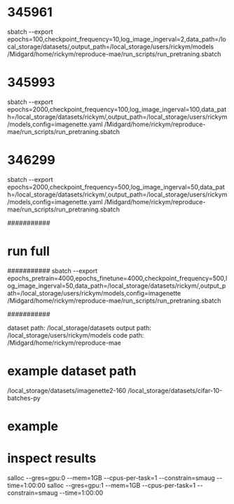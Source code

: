 
# 345961
sbatch --export epochs=100,checkpoint_frequency=10,log_image_ingerval=2,data_path=/local_storage/datasets/,output_path=/local_storage/users/rickym/models /Midgard/home/rickym/reproduce-mae/run_scripts/run_pretraning.sbatch

# 345993
sbatch --export epochs=2000,checkpoint_frequency=100,log_image_ingerval=100,data_path=/local_storage/datasets/rickym/,output_path=/local_storage/users/rickym/models,config=imagenette.yaml /Midgard/home/rickym/reproduce-mae/run_scripts/run_pretraning.sbatch

# 346299
sbatch --export epochs=2000,checkpoint_frequency=500,log_image_ingerval=50,data_path=/local_storage/datasets/rickym/,output_path=/local_storage/users/rickym/models,config=imagenette.yaml /Midgard/home/rickym/reproduce-mae/run_scripts/run_pretraning.sbatch


###########
# run full
###########
sbatch --export epochs_pretrain=4000,epochs_finetune=4000,checkpoint_frequency=500,log_image_ingerval=50,data_path=/local_storage/datasets/rickym/,output_path=/local_storage/users/rickym/models,config=imagenette /Midgard/home/rickym/reproduce-mae/run_scripts/run_pretraning.sbatch

###########

dataset path: /local_storage/datasets
output path: /local_storage/users/rickym/models
code path: /Midgard/home/rickym/reproduce-mae

# example dataset path 
/local_storage/datasets/imagenette2-160
/local_storage/datasets/cifar-10-batches-py

# example 


# inspect results 
salloc --gres=gpu:0 --mem=1GB --cpus-per-task=1 --constrain=smaug --time=1:00:00
salloc --gres=gpu:1 --mem=1GB --cpus-per-task=1 --constrain=smaug --time=1:00:00